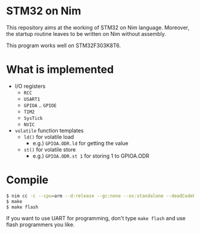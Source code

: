 # STM32 on Nim
This repository aims at the working of STM32 on Nim language. Moreover, the startup routine leaves to be written on Nim without assembly.

This program works well on STM32F303K8T6.

# What is implemented
- I/O registers
	- `RCC`
	- `USART1`
	- `GPIOA` .. `GPIOE`
	- `TIM2`
	- `SysTick`
	- `NVIC`
- `volatile` function templates
	- `ld()` for volatile load
		- e.g.) `GPIOA.ODR.ld` for getting the value
	- `st()` for volatile store
		- e.g.) `GPIOA.ODR.st 1` for storing 1 to GPIOA.ODR

# Compile
```bash
$ nim cc -c --cpu=arm --d:release --gc:none --os:standalone --deadCodeElim:on src/main.nim
$ make
$ make flash
```

If you want to use UART for programming, don't type `make flash` and use flash programmers you like.
